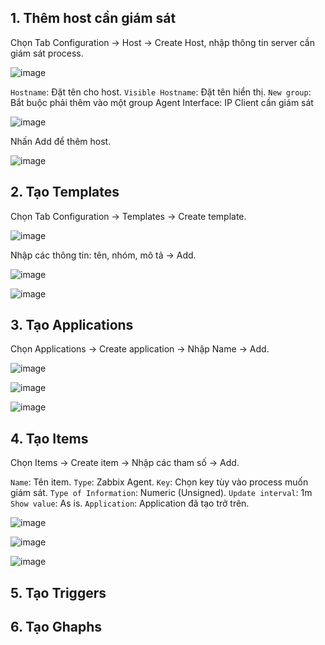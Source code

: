 ## 1. Thêm host cần giám sát

Chọn Tab Configuration -> Host -> Create Host, nhập thông tin server cần giám sát process.

![image](https://user-images.githubusercontent.com/111716161/194197629-046c7d29-ef3a-4393-b0f3-6c845f21469d.png)

`Hostname`: Đặt tên cho host.
`Visible Hostname`: Đặt tên hiển thị.
`New group`: Bắt buộc phải thêm vào một group
Agent Interface: IP Client cần giám sát

![image](https://user-images.githubusercontent.com/111716161/194197932-f934e889-3588-49e3-bce6-4486ee6dea9e.png)

Nhấn Add để thêm host.

![image](https://user-images.githubusercontent.com/111716161/194198045-b32ff76f-1a79-44c8-9293-fcc8bb2ab326.png)

## 2. Tạo Templates

Chọn Tab Configuration -> Templates -> Create template.

![image](https://user-images.githubusercontent.com/111716161/194204947-2d1ccbef-5ac2-42c4-9fbc-d4aa0a9d9885.png)

Nhập các thông tin: tên, nhóm, mô tả -> Add.

![image](https://user-images.githubusercontent.com/111716161/194205107-744c8230-da16-483c-9492-89770828f147.png)

![image](https://user-images.githubusercontent.com/111716161/194205199-452e558c-c49c-4428-912b-4b63efb56374.png)

## 3. Tạo Applications

Chọn Applications -> Create application -> Nhập Name -> Add.

![image](https://user-images.githubusercontent.com/111716161/194198544-5778ada7-7045-472c-a831-acf926bfa1ab.png)

![image](https://user-images.githubusercontent.com/111716161/194198799-a4bb1f46-ec2e-4047-8195-843569b93214.png)

![image](https://user-images.githubusercontent.com/111716161/194198901-f389e8e3-26fd-48e4-9e9e-f581f64fb5d6.png)

## 4. Tạo Items

Chọn Items -> Create item -> Nhập các tham số -> Add.

`Name`: Tên item.
`Type`: Zabbix Agent.
`Key`: Chọn key tùy vào process muốn giám sát.
`Type of Information`: Numeric (Unsigned).
`Update interval`: 1m
`Show value`: As is.
`Application`: Application đã tạo trở trên.

![image](https://user-images.githubusercontent.com/111716161/194199400-7fd55573-cceb-4beb-a562-ce5ec441d7fa.png)

![image](https://user-images.githubusercontent.com/111716161/194199475-963bf84e-cd7c-45bc-89c7-dfdc38284006.png)

![image](https://user-images.githubusercontent.com/111716161/194199765-f5c1fd3f-3ce2-4e9a-b8cd-e0e4833b3b0b.png)

## 5. Tạo Triggers


## 6. Tạo Ghaphs

